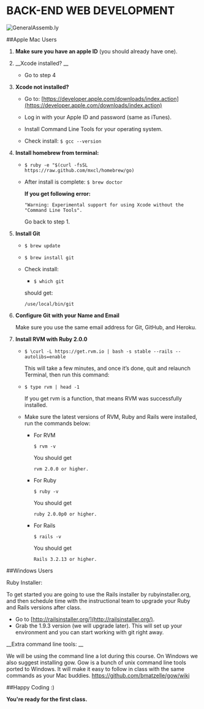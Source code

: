 BACK-END WEB DEVELOPMENT
============================

![GeneralAssemb.ly](https://github.com/generalassembly/ga-ruby-on-rails-for-devs/raw/master/images/ga.png "GeneralAssemb.ly")

##Apple Mac Users 

1.	__Make sure you have an apple ID__ (you should already have one). 

2.	__Xcode installed? __
	
	*	Go to step 4

3.	__Xcode not installed?__ 

	*	Go to: [https://developer.apple.com/downloads/index.action](https://developer.apple.com/downloads/index.action)
	
	*	Log in with your Apple ID and password (same as iTunes).

	*	Install Command Line Tools for your operating system.

	*	Check install: ```$ gcc --version```


4.	__Install homebrew from terminal:__

	*	```$ ruby -e "$(curl -fsSL https://raw.github.com/mxcl/homebrew/go)```

	*	After install is complete: ```$ brew doctor```

		__If you get following error:__ 
		
			"Warning: Experimental support for using Xcode without the "Command Line Tools".
		
		Go back to step 1.


5.	__Install Git__

	
	*	```$ brew update```
	
	*	```$ brew install git```

	*	Check install:

		*	```$ which git```

		should get:	 
		
			/use/local/bin/git

6.	__Configure Git with your Name and Email__

	Make sure you use the same email address for Git, GitHub, and Heroku.

7.	__Install RVM with Ruby 2.0.0__

	*	```$ \curl -L https://get.rvm.io | bash -s stable --rails --autolibs=enable```

		This will take a few minutes, and once it’s done, quit and relaunch Terminal, then run this command:

	*	```$ type rvm | head -1```
	
		If you get rvm is a function, that means RVM was successfully installed. 

	*	Make sure the latest versions of RVM, Ruby and Rails were installed, run the commands below:

		*	For RVM

			```$ rvm -v```
			
			You should get 
				
				rvm 2.0.0 or higher.
		*	For Ruby

			```$ ruby -v```
			
			You should get 
					
				ruby 2.0.0p0 or higher.

		*	For Rails

			```$ rails -v```
			
			You should get 
				
				Rails 3.2.13 or higher.


##Windows Users

Ruby Installer:

To get started you are going to use the Rails installer by rubyinstaller.org, and then schedule time with the instructional team to upgrade your Ruby and Rails versions after class.


*	Go to [http://railsinstaller.org/](http://railsinstaller.org/).
*	Grab the 1.9.3 version (we will upgrade later). This will set up your environment and you can start working with git right away.
		

__Extra command line tools: __
	
We will be using the command line a lot during this course. On Windows we also suggest installing gow. Gow is a bunch of unix command line tools ported to Windows. It will make it easy to follow in class with the same commands as your Mac buddies. https://github.com/bmatzelle/gow/wiki


##Happy Coding :)

__You're ready for the first class.__
